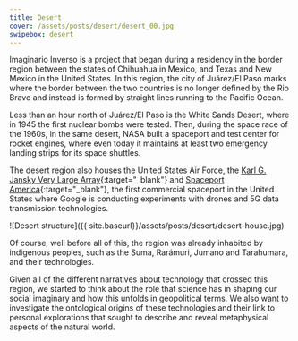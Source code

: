 ```yaml
---
title: Desert
cover: /assets/posts/desert/desert_00.jpg
swipebox: desert_
---
```

Imaginario Inverso is a project that began during a residency in the border region between the states of Chihuahua in Mexico, and Texas and New Mexico in the United States. In this region, the city of Juárez/El Paso marks where the border between the two countries is no longer defined by the Rio Bravo and instead is formed by straight lines running to the Pacific Ocean.

Less than an hour north of Juárez/El Paso is the White Sands Desert, where in 1945 the first nuclear bombs were tested. Then, during the space race of the 1960s, in the same desert, NASA built a spaceport and test center for rocket engines, where even today it maintains at least two emergency landing strips for its space shuttles.

The desert region also houses the United States Air Force, the [Karl G. Jansky Very Large Array](http://www.vla.nrao.edu/){:target="_blank"} and [Spaceport America](https://spaceportamerica.com/){:target="_blank"}, the first commercial spaceport in the United States where Google is conducting experiments with drones and 5G data transmission technologies.

![Desert structure]({{ site.baseurl}}/assets/posts/desert/desert-house.jpg)

Of course, well before all of this, the region was already inhabited by indigenous peoples, such as the Suma, Rarámuri, Jumano and Tarahumara, and their technologies.

Given all of the different narratives about technology that crossed this region, we started to think about the role that science has in shaping our social imaginary and how this unfolds in geopolitical terms. We also want to investigate the ontological origins of these technologies and their link to personal explorations that sought to describe and reveal metaphysical aspects of the natural world.
